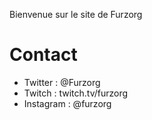 Bienvenue sur le site de Furzorg

# Contact

- Twitter : @Furzorg
- Twitch : twitch.tv/furzorg
- Instagram : @furzorg